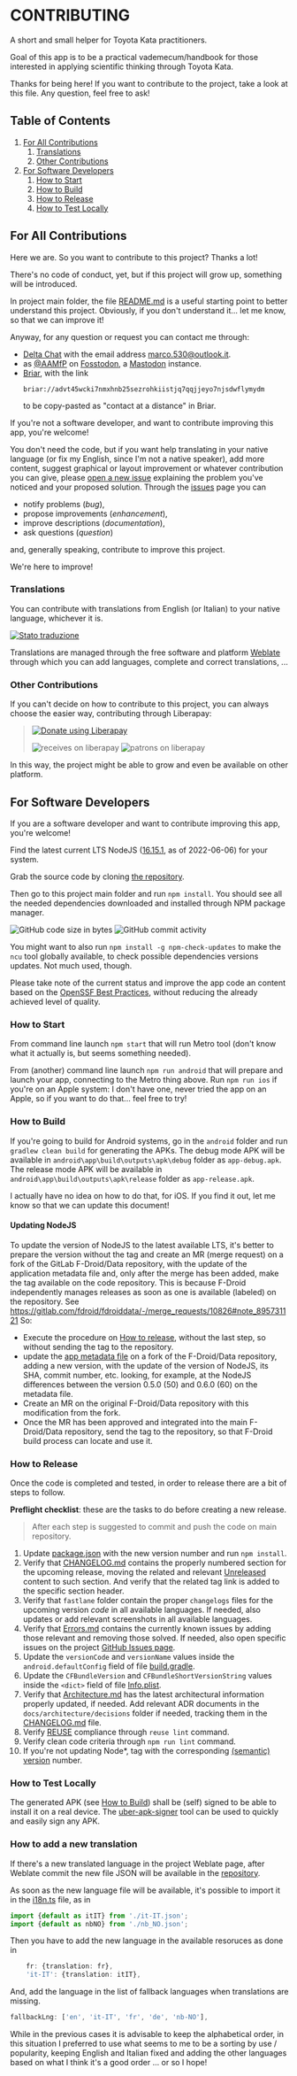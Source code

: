 <!--
© 2021-2022 Marco Bresciani

Copying and distribution of this file, with or without modification,
are permitted in any medium without royalty provided the copyright
notice and this notice are preserved.
This file is offered as-is, without any warranty.

SPDX-FileCopyrightText: 2021-2022 Marco Bresciani

SPDX-License-Identifier: FSFAP
-->
# CONTRIBUTING
A short and small helper for Toyota Kata practitioners.

Goal of this app is to be a practical vademecum/handbook for those
interested in applying scientific thinking through Toyota Kata.

Thanks for being here!
If you want to contribute to the project, take a look at this file.
Any question, feel free to ask!

## Table of Contents
1. [For All Contributions](#for-all-contributions)
   1. [Translations](#translations)
   1. [Other Contributions](#other-contributions)
1. [For Software Developers](#for-software-developers)
   1. [How to Start](#how-to-start)
   1. [How to Build](#how-to-build)
   1. [How to Release](#how-to-release)
   1. [How to Test Locally](#how-to-test-locally)

## For All Contributions
Here we are.
So you want to contribute to this project?
Thanks a lot!

There's no code of conduct, yet, but if this project will grow up,
something will be introduced.

In project main folder, the file [README.md](../README.md) is a useful
starting point to better understand this project.
Obviously, if you don't understand it... let me know, so that we can
improve it!

Anyway, for any question or request you can contact me through:
* [Delta Chat](https://delta.chat/en/) with the email address
  [marco.530@outlook.it](mailto:marco.530@outlook.it).
* as <a rel="me" href="https://fosstodon.org/@AAMfP">@AAMfP</a> on
  [Fosstodon](https://fosstodon.org), a
  [Mastodon](https://joinmastodon.org/) instance.
* [Briar](https://briarproject.org/), with the link
  ```text
  briar://advt45wcki7nmxhnb25sezrohkiistjq7qqjjeyo7njsdwflymydm
  ```
  to be copy-pasted as "contact at a distance" in Briar.

If you're not a software developer, and want to contribute improving
this app, you're welcome!

You don't need the code, but if you want help translating in your
native language (or fix my English, since I'm not a native speaker), add
more content, suggest graphical or layout improvement or whatever
contribution you can give, please
[open a new issue](https://github.com/marcoXbresciani/TKCompanionApp/issues)
explaining the problem you've noticed and your proposed solution.
Through the
[issues](https://github.com/marcoXbresciani/TKCompanionApp/issues) page
you can
* notify problems (_bug_),
* propose improvements (_enhancement_),
* improve descriptions (_documentation_),
* ask questions (_question_)

and, generally speaking, contribute to improve this project.

We're here to improve!

### Translations
You can contribute with translations from English (or Italian) to your
native language, whichever it is.

[![Stato traduzione](https://hosted.weblate.org/widgets/tkcompanionapp/-/287x66-white.png)](https://hosted.weblate.org/engage/tkcompanionapp/)

Translations are managed through the free software and platform
[Weblate](https://hosted.weblate.org/engage/tkcompanionapp/) through
which you can add languages, complete and correct translations, ...

### Other Contributions
If you can't decide on how to contribute to this project, you can always
choose the easier way, contributing through Liberapay:
> <a href="https://liberapay.com/marcoXbresciani/donate"><img alt="Donate using Liberapay" src="https://liberapay.com/assets/widgets/donate.svg"></a>
>
> <img alt="receives on liberapay" src="https://img.shields.io/liberapay/receives/marcoXbresciani.svg?logo=liberapay">
> <img alt="patrons on liberapay" src="https://img.shields.io/liberapay/patrons/marcoXbresciani.svg?logo=liberapay">

In this way, the project might be able to grow and even be available on
other platform.

## For Software Developers
If you are a software developer and want to contribute improving this
app, you're welcome!

Find the latest current LTS NodeJS
([16.15.1](https://nodejs.org/download/release/latest-gallium/), as of
2022-06-06) for your system.

Grab the source code by cloning
[the repository](https://github.com/marcoXbresciani/TKCompanionApp).

Then go to this project main folder and run `npm install`.
You should see all the needed dependencies downloaded and installed
through NPM package manager.

![GitHub code size in bytes](https://img.shields.io/github/languages/code-size/marcoXbresciani/TKCompanionApp?logo=github&style=plastic)
![GitHub commit activity](https://img.shields.io/github/commit-activity/m/marcoXbresciani/TKCompanionApp?logo=github&style=plastic)

You might want to also run `npm install -g npm-check-updates` to make
the `ncu` tool globally available, to check possible dependencies
versions updates.
Not much used, though.

Please take note of the current status and improve the app code an
content based on the
[OpenSSF Best Practices](https://bestpractices.coreinfrastructure.org/en/projects/6084),
without reducing the already achieved level of quality.

### How to Start
From command line launch `npm start` that will run Metro tool (don't
know what it actually is, but seems something needed).

From (another) command line launch `npm run android` that will prepare
and launch your app, connecting to the Metro thing above.
Run `npm run ios` if you're on an Apple system: I don't have one, never
tried the app on an Apple, so if you want to do that... feel free to
try!

### How to Build
If you're going to build for Android systems, go in the `android` folder
and run `gradlew clean build` for generating the APKs.
The debug mode APK will be available in
`android\app\build\outputs\apk\debug` folder as `app-debug.apk`.
The release mode APK will be available in
`android\app\build\outputs\apk\release` folder as `app-release.apk`.

I actually have no idea on how to do that, for iOS.
If you find it out, let me know so that we can update this document!

#### Updating NodeJS
To update the version of NodeJS to the latest available LTS, it's better
to prepare the version without the tag and create an MR (merge request)
on a fork of the GitLab F-Droid/Data repository, with the update of the
application metadata file and, only after the merge has been added, make
the tag available on the code repository.
This is because F-Droid independently manages releases as soon as one is
available (labeled) on the repository.
See https://gitlab.com/fdroid/fdroiddata/-/merge_requests/10826#note_895731121
So:
* Execute the procedure on [How to release](#how-to-release), without
  the last step, so without sending the tag to the repository.
* update the
  [app metadata file](https://gitlab.com/fdroid/fdroiddata/-/blob/master/metadata/name.bresciani.marco.tkcompanionapp.yml)
  on a fork of the F-Droid/Data repository, adding a new version, with
  the update of the version of NodeJS, its SHA, commit number, etc.
  looking, for example, at the NodeJS differences between the version
  0.5.0 (50) and 0.6.0 (60) on the metadata file.
* Create an MR on the original F-Droid/Data repository with this
  modification from the fork.
* Once the MR has been approved and integrated into the main
  F-Droid/Data repository, send the tag to the repository, so that
  F-Droid build process can locate and use it.

### How to Release
Once the code is completed and tested, in order to release there are a
bit of steps to follow.

**Preflight checklist**: these are the tasks to do before creating a new
release.
> After each step is suggested to commit and push the code on main
> repository.
1. Update [package.json](/package.json) with the new version number and
   run `npm install`.
1. Verify that [CHANGELOG.md](/CHANGELOG.md) contains the properly
   numbered section for the upcoming release, moving the related and
   relevant [Unreleased](/CHANGELOG.md) content to such section.
   And verify that the related tag link is added to the specific section
   header.
1. Verify that `fastlane` folder contain the proper `changelogs` files
   for the upcoming version *code* in all available languages.
   If needed, also updates or add relevant screenshots in all available
   languages.
1. Verify that [Errors.md](Errors.md) contains the currently known
   issues by adding those relevant and removing those solved.
   If needed, also open specific issues on the project
   [GitHub Issues page](https://github.com/marcoXbresciani/TKCompanionApp/issues).
1. Update the `versionCode` and `versionName` values inside the
   `android.defaultConfig` field of file
   [build.gradle](/android/app/build.gradle).
1. Update the `CFBundleVersion` and `CFBundleShortVersionString` values
   inside the `<dict>` field of file
   [Info.plist](/ios/TKCompanionApp/Info.plist).
1. Verify that [Architecture.md](architecture/Architecture.md)
   has the latest architectural information properly updated, if needed.
   Add relevant ADR documents in the `docs/architecture/decisions`
   folder if needed, tracking them in the [CHANGELOG.md](/CHANGELOG.md)
   file.
1. Verify [REUSE](https://reuse.software/) compliance through
   `reuse lint` command.
1. Verify clean code criteria through `npm run lint` command.
1. If you're not updating Node*, tag with the corresponding
   [(semantic) version](https://semver.org/) number.

### How to Test Locally
The generated APK (see [How to Build](#how-to-build)) shall be (self)
signed to be able to install it on a real device.
The [uber-apk-signer](https://github.com/patrickfav/uber-apk-signer)
tool can be used to quickly and easily sign any APK.

### How to add a new translation
If there's a new translated language in the project Weblate page, after
Weblate commit the new file JSON will be available in the
[repository](https://github.com/marcoXbresciani/TKCompanionApp).

As soon as the new language file will be available, it's possible to
import it in the [i18n.ts](../app/i18n/i18n.ts) file, as in
```typescript
import {default as itIT} from './it-IT.json';
import {default as nbNO} from './nb_NO.json';
```
Then you have to add the new language in the available resoruces as done
in
```typescript
    fr: {translation: fr},
    'it-IT': {translation: itIT},
```
And, add the language in the list of fallback languages when
translations are missing.
```typescript
fallbackLng: ['en', 'it-IT', 'fr', 'de', 'nb-NO'],
```
While in the previous cases it is advisable to keep the alphabetical
order, in this situation I preferred to use what seems to me to be a
sorting by use / popularity, keeping English and Italian fixed and
adding the other languages based on what I think it's a good order ...
or so I hope!
